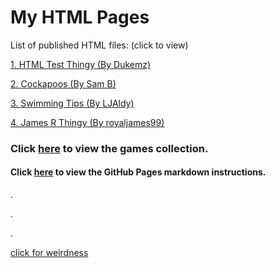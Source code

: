 # My HTML Pages
List of published HTML files: (click to view)

[1. HTML Test Thingy (By Dukemz)](https://dukemz.github.io/HTML-Pages/test-thingy)

[2. Cockapoos (By Sam B)](https://dukemz.github.io/HTML-Pages/Cockapoos)

[3. Swimming Tips (By LJAldy)](https://dukemz.github.io/HTML-Pages/SwimmingTips)

[4. James R Thingy (By royaljames99)](https://dukemz.github.io/HTML-Pages/JamesRTHINGY)

### Click [here](https://dukemz.github.io/HTML-Pages/games) to view the games collection.

#### Click [here](https://dukemz.github.io/HTML-Pages/GitHubPages) to view the GitHub Pages markdown instructions.

.

.

.

[click for weirdness](https://dukemz.github.io/medievalmayhem)
